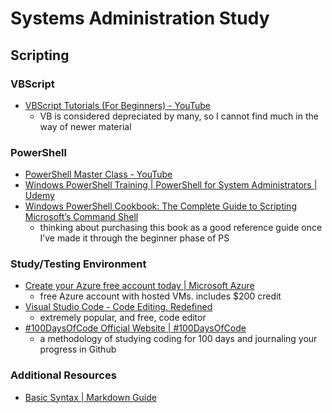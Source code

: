# Systems Administration Study
## Scripting
### VBScript
* [VBScript Tutorials (For Beginners) - YouTube](https://www.youtube.com/playlist?list=PL72Es31dJnK7qLBPxYhsPAXLL81-yJYG6)
	* VB is considered depreciated by many, so I cannot find much in the way of newer material

### PowerShell
* [PowerShell Master Class - YouTube](https://www.youtube.com/playlist?list=PLlVtbbG169nFq_hR7FcMYg32xsSAObuq8)
* [Windows PowerShell Training | PowerShell for System Administrators | Udemy](https://www.udemy.com/course/learning-windows-powershell/)
* [Windows PowerShell Cookbook: The Complete Guide to Scripting Microsoft’s Command Shell](https://www.amazon.com/Windows-PowerShell-Cookbook-Scripting-Microsofts/dp/1449320686/ref=sr_1_3?keywords=powershell+5&qid=1582920090&sr=8-3)
	* thinking about purchasing this book as a good reference guide once I’ve made it through the beginner phase of PS

### Study/Testing Environment
* [Create your Azure free account today | Microsoft Azure](https://azure.microsoft.com/en-us/free/)
	* free Azure account with hosted VMs. includes $200 credit
* [Visual Studio Code - Code Editing. Redefined](https://code.visualstudio.com/)
	* extremely popular, and free, code editor
* [#100DaysOfCode Official Website  | #100DaysOfCode](https://www.100daysofcode.com/)
	* a methodology of studying coding for 100 days and journaling your progress in Github

### Additional Resources
* [Basic Syntax | Markdown Guide](https://www.markdownguide.org/basic-syntax/)